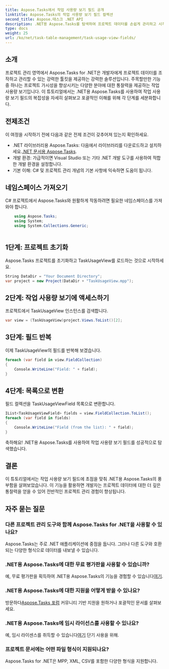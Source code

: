 ```yaml
---
title: Aspose.Tasks에서 작업 사용량 보기 필드 공개
linktitle: Aspose.Tasks의 작업 사용량 보기 필드 컬렉션
second_title: Aspose.태스크 .NET API
description: .NET용 Aspose.Tasks를 탐색하여 프로젝트 데이터를 손쉽게 관리하고 시각화하세요. 향상된 프로젝트 통찰력을 위해 작업 사용량 보기 필드를 살펴보세요.
type: docs
weight: 25
url: /ko/net/task-table-management/task-usage-view-fields/
---
```

## 소개
프로젝트 관리 영역에서 Aspose.Tasks for .NET은 개발자에게 프로젝트 데이터를 조작하고 관리할 수 있는 강력한 툴킷을 제공하는 강력한 솔루션입니다. 주목할만한 기능 중 하나는 프로젝트 가시성을 향상시키는 다양한 분야에 대한 통찰력을 제공하는 작업 사용량 보기입니다. 이 튜토리얼에서는 .NET용 Aspose.Tasks를 사용하여 작업 사용량 보기 필드의 복잡성을 자세히 살펴보고 포괄적인 이해를 위해 각 단계를 세분화합니다.
## 전제조건
이 여정을 시작하기 전에 다음과 같은 전제 조건이 갖추어져 있는지 확인하세요.
-  .NET 라이브러리용 Aspose.Tasks: 다음에서 라이브러리를 다운로드하고 설치하세요.[.NET 문서용 Aspose.Tasks](https://reference.aspose.com/tasks/net/).
- 개발 환경: 가급적이면 Visual Studio 또는 기타 .NET 개발 도구를 사용하여 적합한 개발 환경을 설정합니다.
- 기본 이해: C# 및 프로젝트 관리 개념의 기본 사항에 익숙하면 도움이 됩니다.
## 네임스페이스 가져오기
C# 프로젝트에서 Aspose.Tasks와 원활하게 작동하려면 필요한 네임스페이스를 가져와야 합니다.
```csharp
    using Aspose.Tasks;
    using System;
    using System.Collections.Generic;
    
```
## 1단계: 프로젝트 초기화
Aspose.Tasks 프로젝트를 초기화하고 TaskUsageView를 로드하는 것으로 시작하세요.
```csharp
String DataDir = "Your Document Directory";
var project = new Project(DataDir + "TaskUsageView.mpp");
```
## 2단계: 작업 사용량 보기에 액세스하기
프로젝트에서 TaskUsageView 인스턴스를 검색합니다.
```csharp
var view = (TaskUsageView)project.Views.ToList()[2];
```
## 3단계: 필드 반복
이제 TaskUsageView의 필드를 반복해 보겠습니다.
```csharp
foreach (var field in view.FieldCollection)
{
    Console.WriteLine("Field: " + field);
}
```
## 4단계: 목록으로 변환
필드 컬렉션을 TaskUsageViewField 목록으로 변환합니다.
```csharp
IList<TaskUsageViewField> fields = view.FieldCollection.ToList();
foreach (var field in fields)
{
    Console.WriteLine("Field (from the list): " + field);
}
```
축하해요! .NET용 Aspose.Tasks를 사용하여 작업 사용량 보기 필드를 성공적으로 탐색했습니다.
## 결론
이 튜토리얼에서는 작업 사용량 보기 필드에 초점을 맞춰 .NET용 Aspose.Tasks의 풍부함을 살펴보았습니다. 이 기능을 활용하면 개발자는 프로젝트 데이터에 대한 더 깊은 통찰력을 얻을 수 있어 전반적인 프로젝트 관리 경험이 향상됩니다.
## 자주 묻는 질문
### 다른 프로젝트 관리 도구와 함께 Aspose.Tasks for .NET을 사용할 수 있나요?
Aspose.Tasks는 주로 .NET 애플리케이션에 중점을 둡니다. 그러나 다른 도구와 호환되는 다양한 형식으로 데이터를 내보낼 수 있습니다.
### .NET용 Aspose.Tasks에 대한 무료 평가판을 사용할 수 있습니까?
예, 무료 평가판을 획득하여 .NET용 Aspose.Tasks의 기능을 경험할 수 있습니다[여기](https://releases.aspose.com/).
### .NET용 Aspose.Tasks에 대한 지원을 어떻게 받을 수 있나요?
 방문하다[Aspose.Tasks 포럼](https://forum.aspose.com/c/tasks/15) 커뮤니티 기반 지원을 원하거나 포괄적인 문서를 살펴보세요.
### .NET용 Aspose.Tasks에 임시 라이선스를 사용할 수 있나요?
 예, 임시 라이센스를 취득할 수 있습니다[여기](https://purchase.aspose.com/temporary-license/) 단기 사용을 위해.
### 프로젝트 문서에는 어떤 파일 형식이 지원되나요?
Aspose.Tasks for .NET은 MPP, XML, CSV를 포함한 다양한 형식을 지원합니다.